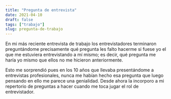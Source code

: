 ```yaml
---
title: "Pregunta de entrevista"
date: 2021-04-10
draft: false
tags: ["trabajo"]
slug: pregunta-de-trabajo
---
```

En mi más reciente entrevista de trabajo los entrevistadores terminaron preguntándome precisamente qué pregunta les falto hacerme si fuese yo el que me estuviera entrevistando a mí mismo; es decir, qué pregunta me haría yo mismo que ellos no me hicieron anteriormente.

Esto me sorprendió pues en los 10 años que llevaba presentándome a entrevistas profesionales, nunca me habían hecho esa pregunta que luego pensando en ello me parece una genialidad. Desde ahora la incorporo a mi repertorio de preguntas a hacer cuando me toca jugar el rol de entrevistador.
